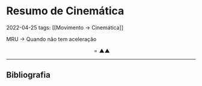 # Resumo de Cinemática
2022-04-25
tags: [[Movimento → Cinemática]]

MRU → Quando não tem aceleração 

$$  =▲▲ $$


-----------------------------------------------
## Bibliografia